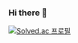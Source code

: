 ### Hi there 👋
[![Solved.ac 프로필](http://mazassumnida.wtf/api/v2/generate_badge?boj=kim2061004)](https://solved.ac/kim2061004)
<!--
정보처리기사 필기 합격 (실기 준비중)
<!--
**sapang123/sapang123** is a ✨ _special_ ✨ repository because its `README.md` (this file) appears on your GitHub profile.

Here are some ideas to get you started:

- 🔭 I’m currently working on ...
- 🌱 I’m currently learning ...
- 👯 I’m looking to collaborate on ...
- 🤔 I’m looking for help with ...
- 💬 Ask me about ...
- 📫 How to reach me: ...
- 😄 Pronouns: ...
- ⚡ Fun fact: ...
-->
